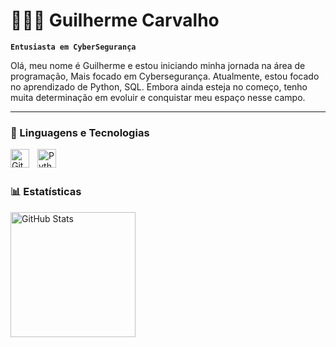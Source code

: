 # 👩🏻‍💻 Guilherme Carvalho

**`Entusiasta em CyberSegurança`**

Olá, meu nome é Guilherme e estou iniciando minha jornada na área de programação, Mais focado em Cybersegurança. Atualmente, estou focado no aprendizado de Python, SQL. Embora ainda esteja no começo, tenho muita determinação em evoluir e conquistar meu espaço nesse campo.

---

### 🤖 Linguagens e Tecnologias
<img 
    align="left" 
    alt="Git" 
    title="Git"
    width="30px" 
    style="padding-right: 10px;" 
    src="https://cdn.jsdelivr.net/gh/devicons/devicon@latest/icons/git/git-original.svg" 
/>
<img 
    align="left" 
    alt="Python" 
    title="Python"
    width="30px" 
    style="padding-right: 10px;" 
    src="https://cdn.jsdelivr.net/gh/devicons/devicon@latest/icons/python/python-original.svg" 
/>

<br/>
<br/>

### 📊 Estatísticas

<p>
  <img 
    align="left" 
    alt="GitHub Stats" 
    height="200" 
    style="padding-right: 10px;" 
    src="https://github-readme-stats.vercel.app/api?username=otaldogui&show_icons=true&theme=merko&include_all_commits=true&locale=pt-br" 
  />

